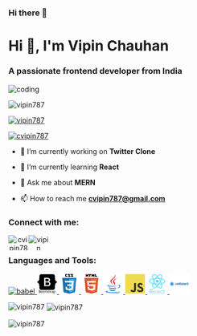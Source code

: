 ### Hi there 👋

<!--
**vipin787/vipin787** is a ✨ _special_ ✨ repository because its `README.md` (this file) appears on your GitHub profile.

Here are some ideas to get you started:

- 🔭 I’m currently working on ...
- 🌱 I’m currently learning ...
- 👯 I’m looking to collaborate on ...
- 🤔 I’m looking for help with ...
- 💬 Ask me about ...
- 📫 How to reach me: ...
- 😄 Pronouns: ...
- ⚡ Fun fact: ...
-->
<h1 align="left">Hi 👋, I'm Vipin Chauhan</h1>
<h3 align="left">A passionate frontend developer from India</h3>

<img align = "center" alt="coding" width="400px" src="https://c.tenor.com/Ug6cbVA1ZsMAAAAd/developer.gif"/>

<p align="left"> <img src="https://komarev.com/ghpvc/?username=vipin787&label=Profile%20views&color=0e75b6&style=flat" alt="vipin787" /> </p>

<p align="left"> <a href="https://github.com/ryo-ma/github-profile-trophy"><img src="https://github-profile-trophy.vercel.app/?username=vipin787" alt="vipin787" /></a> </p>

<p align="left"> <a href="https://twitter.com/cvipin787" target="blank"><img src="https://img.shields.io/twitter/follow/cvipin787?logo=twitter&style=for-the-badge" alt="cvipin787" /></a> </p>

- 🔭 I’m currently working on **Twitter Clone**

- 🌱 I’m currently learning **React**

- 💬 Ask me about **MERN**

- 📫 How to reach me **cvipin787@gmail.com**

<h3 align="left">Connect with me:</h3>
<p align="center">
<a href="https://twitter.com/cvipin787" target="blank"><img align="left" src="https://raw.githubusercontent.com/rahuldkjain/github-profile-readme-generator/master/src/images/icons/Social/twitter.svg" alt="cvipin787" height="30" width="40" /></a>
<a href="https://linkedin.com/in/vipin chauhan" target="blank"><img align="left" src="https://raw.githubusercontent.com/rahuldkjain/github-profile-readme-generator/master/src/images/icons/Social/linked-in-alt.svg" alt="vipin chauhan" height="30" width="40" /></a>
</p><br>

<h3 align="left">Languages and Tools:</h3>
<p align="left"> <a href="https://babeljs.io/" target="_blank" rel="noreferrer"> <img src="https://www.vectorlogo.zone/logos/babeljs/babeljs-icon.svg" alt="babel" width="40" height="40"/> </a> <a href="https://getbootstrap.com" target="_blank" rel="noreferrer"> <img src="https://raw.githubusercontent.com/devicons/devicon/master/icons/bootstrap/bootstrap-plain-wordmark.svg" alt="bootstrap" width="40" height="40"/> </a> <a href="https://www.w3schools.com/css/" target="_blank" rel="noreferrer"> <img src="https://raw.githubusercontent.com/devicons/devicon/master/icons/css3/css3-original-wordmark.svg" alt="css3" width="40" height="40"/> </a> <a href="https://www.w3.org/html/" target="_blank" rel="noreferrer"> <img src="https://raw.githubusercontent.com/devicons/devicon/master/icons/html5/html5-original-wordmark.svg" alt="html5" width="40" height="40"/> </a> <a href="https://www.java.com" target="_blank" rel="noreferrer"> <img src="https://raw.githubusercontent.com/devicons/devicon/master/icons/java/java-original.svg" alt="java" width="40" height="40"/> </a> <a href="https://developer.mozilla.org/en-US/docs/Web/JavaScript" target="_blank" rel="noreferrer"> <img src="https://raw.githubusercontent.com/devicons/devicon/master/icons/javascript/javascript-original.svg" alt="javascript" width="40" height="40"/> </a> <a href="https://reactjs.org/" target="_blank" rel="noreferrer"> <img src="https://raw.githubusercontent.com/devicons/devicon/master/icons/react/react-original-wordmark.svg" alt="react" width="40" height="40"/> </a> <a href="https://webpack.js.org" target="_blank" rel="noreferrer"> <img src="https://raw.githubusercontent.com/devicons/devicon/d00d0969292a6569d45b06d3f350f463a0107b0d/icons/webpack/webpack-original-wordmark.svg" alt="webpack" width="40" height="40"/> </a> </p>

<p><img align="left" src="https://github-readme-stats.vercel.app/api/top-langs?username=vipin787&show_icons=true&locale=en&layout=compact" alt="vipin787" /></p>

<p>&nbsp;<img align="center" src="https://github-readme-stats.vercel.app/api?username=vipin787&show_icons=true&locale=en" alt="vipin787" /></p>

<p><img align="center" src="https://github-readme-streak-stats.herokuapp.com/?user=vipin787&" alt="vipin787" /></p>
